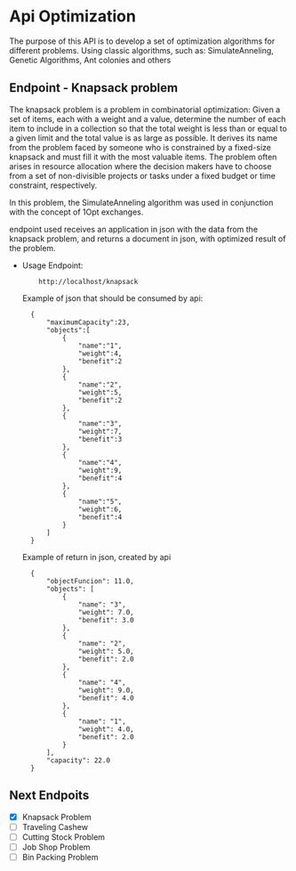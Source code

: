 # Api Optimization
The purpose of this API is to develop a set of optimization algorithms for different problems. Using classic algorithms, such as:
SimulateAnneling, Genetic Algorithms, Ant colonies and others

## Endpoint - Knapsack problem

The knapsack problem is a problem in combinatorial optimization: Given a set of items, each with a weight and a value, determine the number of each item to include in a collection so that the total weight is less than or equal to a given limit and the total value is as large as possible. It derives its name from the problem faced by someone who is constrained by a fixed-size knapsack and must fill it with the most valuable items. The problem often arises in resource allocation where the decision makers have to choose from a set of non-divisible projects or tasks under a fixed budget or time constraint, respectively.

In this problem, the SimulateAnneling algorithm was used in conjunction with the concept of 1Opt exchanges.

endpoint used receives an application in json with the data from the knapsack problem, and returns a document in json, with optimized result of the problem.

- Usage Endpoint:

    ```
        http://localhost/knapsack
    ```

    Example of json that should be consumed by api:

        {
            "maximumCapacity":23,
            "objects":[
                {
                    "name":"1",
                    "weight":4,
                    "benefit":2
                },
                {
                    "name":"2",
                    "weight":5,
                    "benefit":2
                },
                {
                    "name":"3",
                    "weight":7,
                    "benefit":3
                },
                {
                    "name":"4",
                    "weight":9,
                    "benefit":4
                },
                {
                    "name":"5",
                    "weight":6,
                    "benefit":4
                }
            ]
        }

    Example of return in json, created by api

        {
            "objectFuncion": 11.0,
            "objects": [
                {
                    "name": "3",
                    "weight": 7.0,
                    "benefit": 3.0
                },
                {
                    "name": "2",
                    "weight": 5.0,
                    "benefit": 2.0
                },
                {
                    "name": "4",
                    "weight": 9.0,
                    "benefit": 4.0
                },
                {
                    "name": "1",
                    "weight": 4.0,
                    "benefit": 2.0
                }
            ],
            "capacity": 22.0
        }

## Next Endpoits

- [x] Knapsack Problem
- [ ] Traveling Cashew
- [ ] Cutting Stock Problem
- [ ] Job Shop Problem
- [ ] Bin Packing Problem
